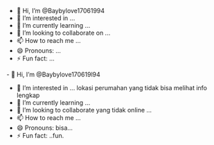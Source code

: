 - 👋 Hi, I’m @Baybylove17061994
- 👀 I’m interested in ...
- 🌱 I’m currently learning ...
- 💞️ I’m looking to collaborate on ...
- 📫 How to reach me ...
- 😄 Pronouns: ...
- ⚡ Fun fact: ...

<!---
Baybylove17061994/Baybylove17061994 is a ✨ special ✨ repository because its `README.md` (this video 5file) appears on your GitHub profile.
You can click the Preview link to take a look at yourl changes.
--->- 👋 Hi, I’m @Baybylove170619l94
- 👀 I’m interested in ... lokasi perumahan yang tidak bisa melihat info lengkap 
- 🌱 I’m currently learning ...
- 💞️ I’m looking to collaborate yang tidak online ...
- 📫 How to reach me ...
- 😄 Pronouns: bisa...
- ⚡ Fun fact: ..fun.

<!---
Baybylove17061994/Baybylove17061994 is a ✨ special ✨ repository because its `README.md` (this video started playing on another device yang tidak file) appears on your GitHub profile.
You can click the Preview link to take a look at your changes.
--->
